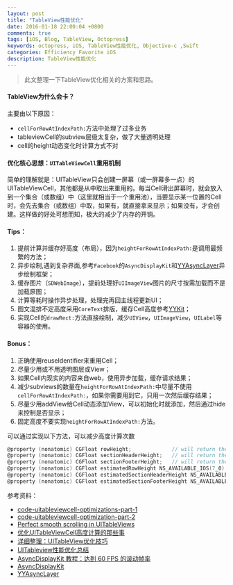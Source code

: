 ```yaml
---
layout: post
title: "TableView性能优化"
date: 2016-01-18 22:00:04 +0800
comments: true
tags: [iOS, Blog, TableView, Octopress]
keywords: octopress, iOS, TableView性能优化, Objective-c ,Swift
categories: Efficiency Favorite iOS
description: TableView性能优化
---
```



> 此文整理一下TableView优化相关的方案和思路。
 
#### TableView为什么会卡？

主要由以下原因：

* `cellForRowAtIndexPath:`方法中处理了过多业务
* tableviewCell的subview层级太复杂，做了大量透明处理
* cell的height动态变化时计算方式不对

#### 优化核心思想：`UITableViewCell`重用机制
 
简单的理解就是：UITableView只会创建一屏幕（或一屏幕多一点）的UITableViewCell，其他都是从中取出来重用的。每当Cell滑出屏幕时，就会放入到一个集合（或数组）中（这里就相当于一个重用池），当要显示某一位置的Cell时，会先去集合（或数组）中取，如果有，就直接拿来显示；如果没有，才会创建。这样做的好处可想而知，极大的减少了内存的开销。



#### Tips：

1. 提前计算并缓存好高度（布局），因为`heightForRowAtIndexPath:`是调用最频繁的方法；
2. 异步绘制,遇到复杂界面,参考`Facebook`的`AsyncDisplayKit`和[YYAsyncLayer](https://github.com/ibireme/YYAsyncLayer)异步绘制框架；
3. 缓存图片（`SDWebImage`），提前处理好`UIImageView`图片的尺寸按需加载而不是加载原图；
4. 计算等耗时操作异步处理，处理完再回主线程更新UI；
5. 图文混排不定高度采用`CoreText`排版，缓存Cell高度参考[YYKit](https://github.com/ibireme/YYKit)；
6. 实现Cell的`drawRect:`方法直接绘制，减少`UIView`，`UIImageView`，`UILabel`等容器的使用。

#### Bonus：

1. 正确使用reuseIdentifier来重用Cell；
2. 尽量少用或不用透明图层或View；
3. 如果Cell内现实的内容来自web，使用异步加载，缓存请求结果；
4. 减少subviews的数量在`heightForRowAtIndexPath:`中尽量不使用`cellForRowAtIndexPath:`，如果你需要用到它，只用一次然后缓存结果；
5. 尽量少用addView给Cell动态添加View，可以初始化时就添加，然后通过hide来控制是否显示；
6. 固定高度不要实现`heightForRowAtIndexPath:`方法。

可以通过实现以下方法，可以减少高度计算次数

```objective-c
@property (nonatomic) CGFloat rowHeight;             // will return the default value if unset
@property (nonatomic) CGFloat sectionHeaderHeight;   // will return the default value if unset
@property (nonatomic) CGFloat sectionFooterHeight;   // will return the default value if unset
@property (nonatomic) CGFloat estimatedRowHeight NS_AVAILABLE_IOS(7_0); // default is 0, which means there is no estimate
@property (nonatomic) CGFloat estimatedSectionHeaderHeight NS_AVAILABLE_IOS(7_0); // default is 0, which means there is no estimate
@property (nonatomic) CGFloat estimatedSectionFooterHeight NS_AVAILABLE_IOS(7_0); // default is 0, which means there is no estimate
```


参考资料：

* [code-uitableviewcell-optimizations-part-1](http://ealui.com/index.php/blog/view/code-uitableviewcell-optimizations)
* [code-uitableviewcell-optimization-part-2](http://ealui.com/blog/view/code-uitableviewcell-optimization-part-2)
* [Perfect smooth scrolling in UITableViews](https://medium.com/ios-os-x-development/perfect-smooth-scrolling-in-uitableviews-fd609d5275a5#.b176bxlm3)
*  [优化UITableViewCell高度计算的那些事](http://blog.sunnyxx.com/2015/05/17/cell-height-calculation/)
*  [详细整理：UITableView优化技巧](http://www.cocoachina.com/ios/20150602/11968.html)
*  [UITableview性能优化总结](http://www.cnblogs.com/wengzilin/p/4288027.html)
*  [AsyncDisplayKit 教程：达到 60 FPS 的滚动帧率](https://github.com/nixzhu/dev-blog/blob/master/2014-11-22-asyncdisplaykit-tutorial-achieving-60-fps-scrolling.md)
*  [AsyncDisplayKit](https://github.com/facebook/AsyncDisplayKit) 
*  [YYAsyncLayer](https://github.com/ibireme/YYAsyncLayer)
